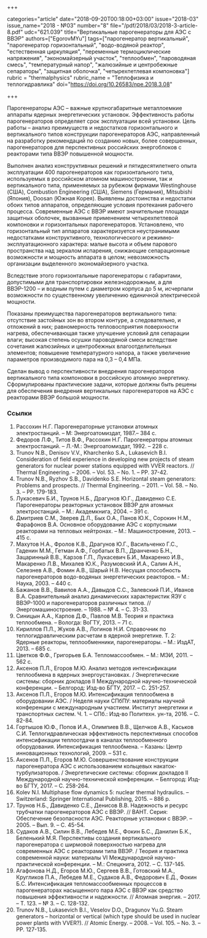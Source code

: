 +++

categories="article"
date="2018-09-20T00:18:00+03:00"
issue="2018-03"
issue_name="2018 - №03"
number="8"
file="/pdf/2018/03/2018-3-article-8.pdf"
udc="621.039"
title="Вертикальные парогенераторы для АЭС с ВВЭР"
authors=["EgorovMYu"]
tags=["парогенератор вертикальный", "парогенератор горизонтальный", "водо-водяной реактор", "естественная циркуляция", "переменные термоциклические напряжения", "экономайзерный участок", "теплообмен", "пароводяная смесь", "температурный напор", "жалюзийные и центробежные сепараторы", "защитная оболочка", "четырехпетлевая компоновка"]
rubric = "thermalphysics"
rubric_name = "Теплофизика и теплогидравлика"
doi="https://doi.org/10.26583/npe.2018.3.08"

+++

Парогенераторы АЭС – важные крупногабаритные металлоемкие аппараты ядерных энергетических установок. Эффективность работы парогенераторов определяет срок эксплуатации всей установки. Цель работы – анализ преимуществ и недостатков горизонтального и вертикального типов конструкции парогенераторов АЭС, направленный на разработку рекомендаций по созданию новых, более совершенных, парогенераторов для перспективных российских энергоблоков с реакторами типа ВВЭР повышенной мощности.

Выполнен анализ конструктивных решений и пятидесятилетнего опыта эксплуатации 400 парогенераторов как горизонтального типа, используемых в российском атомном машиностроении, так и вертикального типа, применяемых за рубежом фирмами Westinghouse (США), Combustion Engineering (США), Siemens (Германия), Mitsubishi (Япония), Doosan (Южная Корея). Выявлены достоинства и недостатки обоих типов аппаратов, определяющие условия протекания рабочего процесса. Современные АЭС с ВВЭР имеют значительные площади защитных оболочек, вызванные применением четырехпетлевой компоновки и горизонтальных парогенераторов. Установлено, что горизонтальный тип аппаратов характеризуется неустранимыми недостатками конструктивного, технологического и режимно-эксплуатационного характера: малые высота и объем парового пространства над зеркалом испарения, снижающие сепарационные возможности и мощность аппарата в целом; невозможность организации выделенного экономайзерного участка.

Вследствие этого горизонтальные парогенераторы с габаритами, допустимыми для транспортировки железнодорожным, а для ВВЭР-1200 – и водным путем с диаметром корпуса до 5 м, исчерпали возможности по существенному увеличению единичной электрической мощности.

Показаны преимущества парогенераторов вертикального типа: отсутствие застойных зон во втором контуре, а следовательно, и отложений в них; равномерность тепловосприятия поверхности нагрева, обеспечивающая также улучшение условий для сепарации влаги; высокая степень осушки пароводяной смеси вследствие сочетания жалюзийных и центробежных влагоотделительных элементов; повышение температурного напора, а также увеличение параметров производимого пара на 0,3 – 0,4 МПа.

Сделан вывод о перспективности внедрения парогенераторов вертикального типа компоновки в российскую атомную энергетику. Сформулированы практические задачи, которые должны быть решены для обеспечения внедрения вертикальных парогенераторов на АЭС с реакторами ВВЭР большой мощности.

### Ссылки

1. Рассохин Н.Г. Парогенераторные установки атомных электростанций. – М: Энергоатомиздат, 1987.– 384 с.
2. Федоров Л.Ф., Титов В.Ф., Рассохин Н.Г. Парогенераторы атомных электростанций. – Л.-М.: Энергоатомиздат, 1992. – 228 с.
3. Trunov N.B., Denisov V.V., Kharchenko S.A., Lukasevich B.I. Сonsideration of field experience in developing new projects of steam generators for nuclear power stations equipped with VVER reactors. // Thermal Engineering. – 2006. – Vol. 53. – No. 1. – PP. 37-42.
4. Trunov N.B., Ryzhov S.B., Davidenko S.E. Horizontal steam generators: Problems and prospects. // Thermal Engineering. – 2011. – Vol. 58. – No. 3. – PP. 179-183.
5. Лукасевич Б.И., Трунов Н.Б., Драгунов Ю.Г., Давиденко С.Е. Парогенераторы реакторных установок ВВЭР для атомных электростанций. – М.: Академкнига, 2004. – 391 с.
6. Дмитриев С.М., Зверев Д.Л., Бых О.А., Панов Ю.К., Сорокин Н.М., Фарафонов В.А. Основное оборудование АЭС с корпусными реакторами на тепловых нейтронах. – М.: Машиностроение, 2013. – 415 с.
7. Махутов Н.А., Фролов К.В., Драгунов Ю.Г., Васильченко Г.С., Гаденин М.М., Гетман А.Ф., Горбатых В.П., Дранченко Б.Н., Зацаринный В.В., Карзов Г.П., Лукасевич Б.И., Макаренко И.В., Макаренко Л.В., Михалев Ю.К., Разумовский И.А., Салин А.Н., Селезнев А.В., Фомин А.В., Шарый Н.В. Несущая способность парогенераторов водо-водяных энергетических реакторов. – М.: Наука, 2003. – 440 с.
8. Бажанов В.В., Вавилов А.А., Давыдов С.С., Залевский П.И., Иванов В.А. Сравнительный анализ динамических характеристик ЯЭУ с ВВЭР-1000 и парогенераторов различных типов. // Энергомашиностроение. – 1988. – № 4. – С. 31-33.
9. Синицын А.А., Карпов Д.Ф., Павлов М.В. Теория и практика теплообмена. – Вологда: ВоГТУ, 2013. – 71 с.
10. Кириллов П.Л., Жуков А.В., Логинов Н.И. Справочник по теплогидравлическим расчетам в ядерной энергетике. Т. 2: Ядерные реакторы, теплообменники, парогенераторы. – М.: ИздАТ, 2013. – 685 с.
11. Цветков Ф.Ф., Григорьев Б.А. Тепломассообмен. – М.: МЭИ, 2011. – 562 с.
12. Аксенов П.Л., Егоров М.Ю. Анализ методов интенсификации теплообмена в ядерных энергоустановках. / Энергетические системы: сборник докладов II Международной научно-технической конференции. – Белгород: Изд-во БГТУ, 2017. – С. 251-257.
13. Аксенов П.Л., Егоров М.Ю. Интенсификация теплообмена в оборудовании АЭС. / Неделя науки СПбПУ: материалы научной конференции с международным участием. Институт энергетики и транспортных систем. Ч. 1. – СПб.: Изд-во Политехн. ун-та, 2016. – С. 82-84.
14. Гортышов Ю.Ф., Попов И.А., Олимпиев В.В., Щелчков А.В., Каськов С.И. Теплогидравлическая эффективность перспективных способов интенсификации теплоотдачи в каналах теплообменного оборудования. Интенсификация теплообмена. – Казань: Центр инновационных технологий, 2009. – 531 с.
15. Аксенов П.Л., Егоров М.Ю. Совершенствование конструкции парогенератора АЭС с использованием кольцевых накаток-турбулизаторов. / Энергетические системы: сборник докладов II Международной научно-технической конференции. – Белгород: Изд-во БГТУ, 2017. – С. 258-264.
16. Kolev N.I. Multiphase flow dynamics 5: nuclear thermal hydraulics. – Switzerland: Springer International Publishing, 2015. – 886 p.
17. Трунов Н.Б., Давиденко С.Е., Денисов В.В. Надежность и ресурс трубчатки парогенераторов АЭС с ВВЭР. // ВАНТ. Серия: Обеспечение безопасности АЭС. Реакторные установки с ВВЭР. – 2005. – Вып. 9. – С. 45-54.
18. Судаков А.В., Силин В.В., Лебедев М.Е., Фокин Б.С., Данилин Б.К., Беленький М.Я. Перспективы создания вертикального парогенератора с ширмовой поверхностью нагрева для современных АЭС с реакторами типа ВВЭР. / Теория и практика современной науки: материалы VI Международной научно-практической конференции. – М.: Спецкнига, 2012. – С. 137-145.
19. Агафонова Н.Д., Егоров М.Ю., Сергеев В.В., Готовский М.А., Кругликов П.А., Лебедев М.Е., Судаков А.В., Федорович Е.Д., Фокин Б.С. Интенсификация тепломассообменных процессов в парогенераторах насыщенного пара АЭС с ВВЭР как средство повышения эффективности и надежности. // Атомная энергия. – 2017. – Т. 123. – № 3. – С. 128-132.
20. Trunov N.B., Lukasevich B.I., Veselov D.O., Dragunov Yu.G. Steam generators – horizontal or vertical (which type should be used in nuclear power plants with VVER?). // Atomic Energy. – 2008. – Vol. 105. – No. 3. – PP. 127-135.